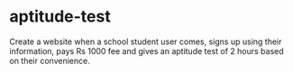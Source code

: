 # aptitude-test
Create a website when a school student user comes, signs up using their information, pays Rs 1000 fee and gives an aptitude test of 2 hours based on their convenience.
